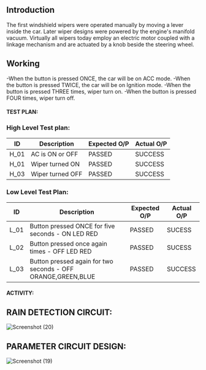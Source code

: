 ## Introduction
The first windshield wipers were operated manually by moving a lever inside the car. Later wiper designs were powered by the engine's manifold vacuum. Virtually all wipers today employ an electric motor coupled with a linkage mechanism and are actuated by a knob beside the steering wheel.


## Working
-When the button is pressed ONCE, the car will be on ACC mode.
-When the button is pressed TWICE, the car will be on Ignition mode.
-When the button is pressed THREE times, wiper turn on.
-When the button is pressed FOUR times, wiper turn off.



#### TEST PLAN:
### High Level Test plan:
| ID    | Description                             | Expected O/P | Actual O/P | 
|-------|-----------------------------------------| ------------ | ---------- | 
| H_01  |AC is  ON or OFF             |PASSED        |SUCCESS     | 
| H_01  |Wiper turned ON                     |PASSED        |SUCCESS     |
| H_03  |Wiper turned OFF             |PASSED        |SUCCESS     | 


### Low Level Test Plan:
| ID    | Description           | Expected O/P | Actual O/P | 
|-------|-----------------------| ------------ | -----------|
| L_01  |Button pressed ONCE for five seconds - ON LED RED          | PASSED       |SUCESS      |
| L_02  |Button pressed once again times - OFF LED RED | PASSED       |SUCESS      | Scenario     |
| L_03  |Button pressed again for two seconds - OFF ORANGE,GREEN,BLUE  | PASSED       |SUCCESS     | 



####  ACTIVITY:

## RAIN DETECTION CIRCUIT:

![Screenshot (20)](https://user-images.githubusercontent.com/79862567/168079223-6f4cd46f-aa23-4be9-9b60-8ce89486c124.png)


## PARAMETER CIRCUIT DESIGN:

![Screenshot (19)](https://user-images.githubusercontent.com/79862567/168079426-34b05262-08b4-49ef-a57e-9ada2944171f.png)
